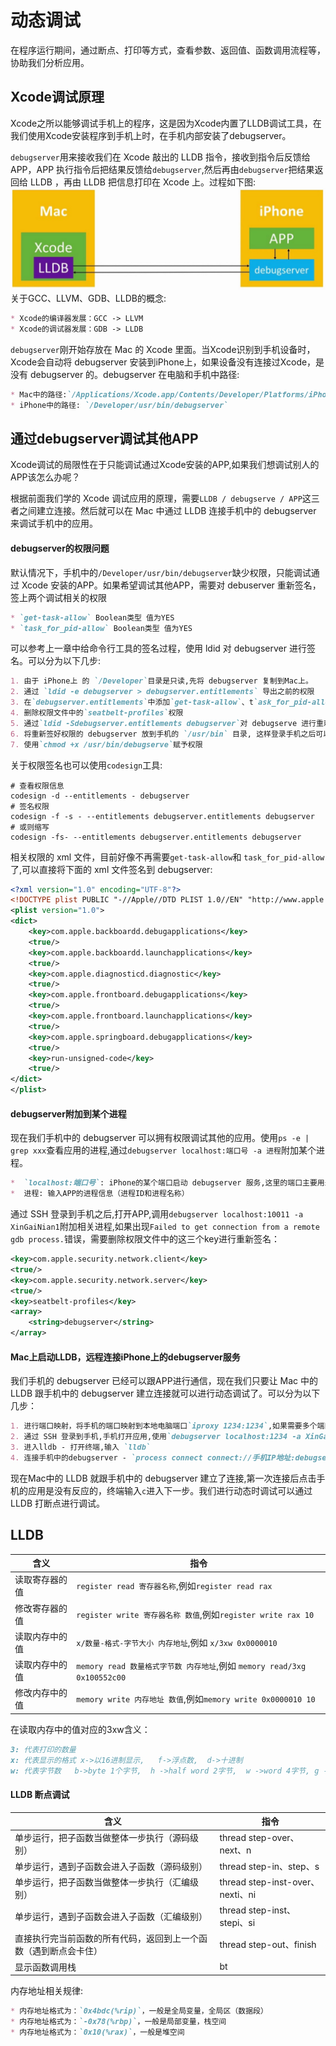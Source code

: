 # 动态调试
在程序运行期间，通过断点、打印等方式，查看参数、返回值、函数调用流程等，协助我们分析应用。

## Xcode调试原理
Xcode之所以能够调试手机上的程序，这是因为Xcode内置了LLDB调试工具，在我们使用Xcode安装程序到手机上时，在手机内部安装了debugserver。

`debugserver`用来接收我们在 Xcode 敲出的 LLDB 指令，接收到指令后反馈给 APP，APP 执行指令后把结果反馈给`debugserver`,然后再由`debugserver`把结果返回给 LLDB ，再由 LLDB 把信息打印在 Xcode 上。过程如下图:
![](../imgs/ios_img_106.png)
关于GCC、LLVM、GDB、LLDB的概念:
```markdown
* Xcode的编译器发展：GCC -> LLVM
* Xcode的调试器发展：GDB -> LLDB
```
`debugserver`刚开始存放在 Mac 的 Xcode 里面。当Xcode识别到手机设备时，Xcode会自动将 debugserver 安装到iPhone上，如果设备没有连接过Xcode，是没有 debugserver 的。debugserver 在电脑和手机中路径:
```markdown
* Mac中的路径:`/Applications/Xcode.app/Contents/Developer/Platforms/iPhoneOS.platform/DeviceSupport/15.0/DeveloperDiskImage.dmg/usr/bin/debugserver`
* iPhone中的路径: `/Developer/usr/bin/debugserver`
```

## 通过debugserver调试其他APP
Xcode调试的局限性在于只能调试通过Xcode安装的APP,如果我们想调试别人的APP该怎么办呢？

根据前面我们学的 Xcode 调试应用的原理，需要`LLDB / debugserve / APP`这三者之间建立连接。然后就可以在 Mac 中通过 LLDB 连接手机中的 debugserver 来调试手机中的应用。

#### debugserver的权限问题
默认情况下，手机中的`/Developer/usr/bin/debugserver`缺少权限，只能调试通过 Xcode 安装的APP。如果希望调试其他APP，需要对 debuserver 重新签名，签上两个调试相关的权限
```markdown
* `get-task-allow` Boolean类型 值为YES
* `task_for_pid-allow` Boolean类型 值为YES
```
可以参考上一章中给命令行工具的签名过程，使用 ldid 对 debugserver 进行签名。可以分为以下几步:
```markdown
1. 由于 iPhone上 的 `/Developer`目录是只读,先将 debugserver 复制到Mac上。
2. 通过 `ldid -e debugserver > debugserver.entitlements` 导出之前的权限
3. 在`debugserver.entitlements`中添加`get-task-allow`、t`ask_for_pid-allow`权限
4. 删除权限文件中的`seatbelt-profiles`权限
5. 通过`ldid -Sdebugserver.entitlements debugserver`对 debugserve 进行重新签名
6. 将重新签好权限的 debugserver 放到手机的 `/usr/bin` 目录, 这样登录手机之后可以直接运行 debugserver 指令
7. 使用`chmod +x /usr/bin/debugserve`赋予权限
```
关于权限签名也可以使用`codesign`工具:
```shell
# 查看权限信息
codesign -d --entitlements - debugserver
# 签名权限
codesign -f -s - --entitlements debugserver.entitlements debugserver
# 或则缩写
codesign -fs- --entitlements debugserver.entitlements debugserver
```
相关权限的 xml 文件，目前好像不再需要`get-task-allow`和 `task_for_pid-allow`了,可以直接将下面的 xml 文件签名到 debugserver:
```xml
<?xml version="1.0" encoding="UTF-8"?>
<!DOCTYPE plist PUBLIC "-//Apple//DTD PLIST 1.0//EN" "http://www.apple.com/DTDs/PropertyList-1.0.dtd">
<plist version="1.0">
<dict>
	<key>com.apple.backboardd.debugapplications</key>
	<true/>
	<key>com.apple.backboardd.launchapplications</key>
	<true/>
	<key>com.apple.diagnosticd.diagnostic</key>
	<true/>
	<key>com.apple.frontboard.debugapplications</key>
	<true/>
	<key>com.apple.frontboard.launchapplications</key>
	<true/>
	<key>com.apple.springboard.debugapplications</key>
	<true/>
	<key>run-unsigned-code</key>
	<true/>
</dict>
</plist>
```

#### debugserver附加到某个进程
现在我们手机中的 debugserver 可以拥有权限调试其他的应用。使用`ps -e | grep xxx`查看应用的进程,通过`debugserver localhost:端口号 -a 进程`附加某个进程。
```markdown
*  `localhost:端口号`: iPhone的某个端口启动 debugserver 服务,这里的端口主要用来跟电脑中的 LLDB 进行交互。（只要不是保留端口号就行）
*  进程: 输入APP的进程信息（进程ID和进程名称）
```
通过 SSH 登录到手机之后,打开APP,调用`debugserver localhost:10011 -a XinGaiNian1`附加相关进程,如果出现`Failed to get connection from a remote gdb process.`错误，需要删除权限文件中的这三个key进行重新签名：
```xml
<key>com.apple.security.network.client</key>
<true/>
<key>com.apple.security.network.server</key>
<true/>
<key>seatbelt-profiles</key>
<array>
    <string>debugserver</string>
</array>
```

#### Mac上启动LLDB，远程连接iPhone上的debugserver服务
我们手机的 debugserver 已经可以跟APP进行通信，现在我们只要让 Mac 中的 LLDB 跟手机中的 debugserver 建立连接就可以进行动态调试了。可以分为以下几步：
```markdown
1. 进行端口映射，将手机的端口映射到本地电脑端口`iproxy 1234:1234`,如果需要多个端口映射`iproxy 2222:22 1234:1234`
2. 通过 SSH 登录到手机,手机打开应用,使用`debugserver localhost:1234 -a XinGaiNian1`附加进程
3. 进入lldb - 打开终端,输入 `lldb`
4. 连接手机中的debugserver - `process connect connect://手机IP地址:debugserver端口号`,因为开启了端口映射，输入`process connect connect://localhost:1234` 
```
现在Mac中的 LLDB 就跟手机中的 debugserver 建立了连接,第一次连接后点击手机的应用是没有反应的，终端输入`c`进入下一步。我们进行动态时调试可以通过 LLDB 打断点进行调试。

## LLDB

含义 | 指令 
------- | ------- 
读取寄存器的值 |  `register read 寄存器名称`,例如`register read rax`
修改寄存器的值 |  `register write 寄存器名称 数值`,例如`register write rax 10`
读取内存中的值 |  `x/数量-格式-字节大小 内存地址`,例如 `x/3xw 0x0000010`
读取内存中的值 |  `memory read 数量格式字节数 内存地址`,例如 `memory read/3xg 0x100552c00`
修改内存中的值 |  `memory write 内存地址 数值`,例如`memory write 0x0000010 10`

在读取内存中的值对应的3xw含义：
```markdown
3: 代表打印的数量
x: 代表显示的格式 x->以16进制显示,   f->浮点数,  d->十进制
w: 代表字节数   b->byte 1个字节,  h ->half word 2字节,  w ->word 4字节, g ->giant word 8字节
```
#### LLDB 断点调试

含义 | 指令
------- | -------
单步运⾏，把子函数当做整体⼀步执⾏（源码级别） | thread step-over、next、n
单步运⾏，遇到子函数会进⼊子函数（源码级别） | thread step-in、step、s
单步运⾏，把子函数当做整体⼀步执⾏（汇编级别） | thread step-inst-over、nexti、ni
单步运⾏，遇到子函数会进⼊子函数（汇编级别） | thread step-inst、stepi、si
直接执⾏完当前函数的所有代码，返回到上一个函数（遇到断点会卡住） | thread step-out、finish
显示函数调用栈 | bt

内存地址相关规律:
```markdown
* 内存地址格式为：`0x4bdc(%rip)`，一般是全局变量，全局区（数据段）
* 内存地址格式为：`-0x78(%rbp)`，一般是局部变量，栈空间
* 内存地址格式为：`0x10(%rax)`，一般是堆空间
```